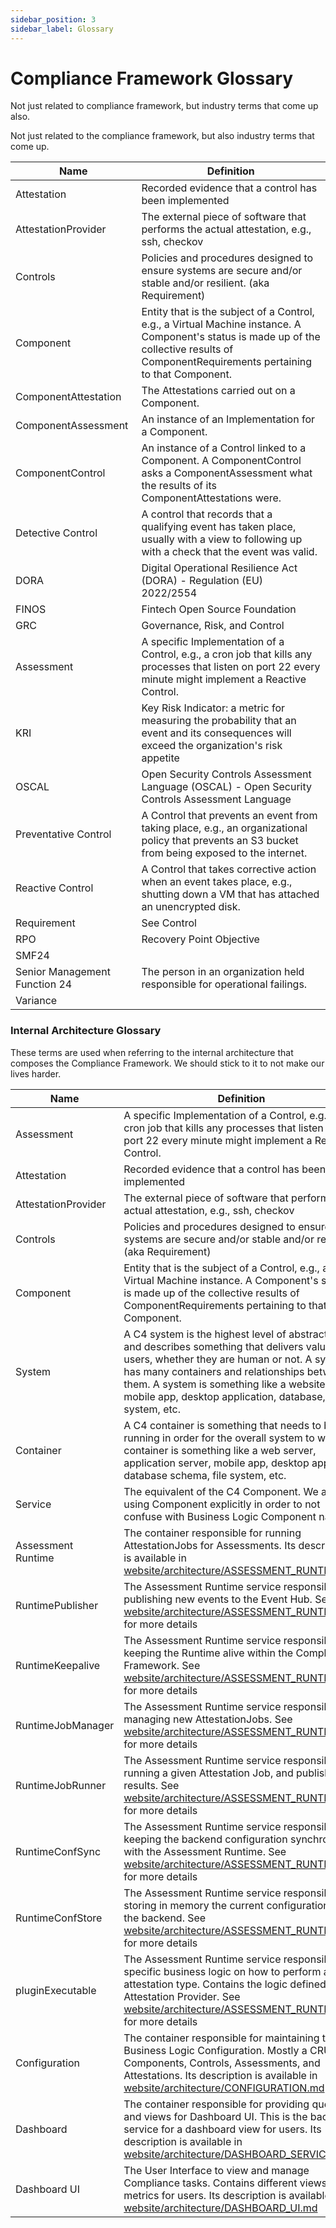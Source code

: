 ```yaml
---
sidebar_position: 3
sidebar_label: Glossary
---
```


# Compliance Framework Glossary

Not just related to compliance framework, but industry terms that come up also.

Not just related to the compliance framework, but also industry terms that come up.

| Name                     | Definition |
| ------------------------ | ---------- |
| Attestation              | Recorded evidence that a control has been implemented |
| AttestationProvider      | The external piece of software that performs the actual attestation, e.g., ssh, checkov |
| Controls                 | Policies and procedures designed to ensure systems are secure and/or stable and/or resilient. (aka Requirement) |
| Component                | Entity that is the subject of a Control, e.g., a Virtual Machine instance. A Component's status is made up of the collective results of ComponentRequirements pertaining to that Component. |
| ComponentAttestation     | The Attestations carried out on a Component. |
| ComponentAssessment      | An instance of an Implementation for a Component. |
| ComponentControl         | An instance of a Control linked to a Component. A ComponentControl asks a ComponentAssessment what the results of its ComponentAttestations were. |
| Detective Control        | A control that records that a qualifying event has taken place, usually with a view to following up with a check that the event was valid. |
| DORA                     | Digital Operational Resilience Act (DORA) - Regulation (EU) 2022/2554 |
| FINOS                    | Fintech Open Source Foundation |
| GRC                      | Governance, Risk, and Control |
| Assessment               | A specific Implementation of a Control, e.g., a cron job that kills any processes that listen on port 22 every minute might implement a Reactive Control. |
| KRI                      | Key Risk Indicator: a metric for measuring the probability that an event and its consequences will exceed the organization's risk appetite |
| OSCAL                    | Open Security Controls Assessment Language (OSCAL) - Open Security Controls Assessment Language |
| Preventative Control     | A Control that prevents an event from taking place, e.g., an organizational policy that prevents an S3 bucket from being exposed to the internet. |
| Reactive Control         | A Control that takes corrective action when an event takes place, e.g., shutting down a VM that has attached an unencrypted disk. |
| Requirement              | See Control |
| RPO                      | Recovery Point Objective |
| SMF24                    | |
| Senior Management Function 24 | The person in an organization held responsible for operational failings. |
| Variance                 | |


### Internal Architecture Glossary
These terms are used when referring to the internal architecture that composes the Compliance Framework. We should stick to it to not make our lives harder.

| Name                    | Definition |
| ----------------------- | ---------- |
| Assessment              | A specific Implementation of a Control, e.g., a cron job that kills any processes that listen on port 22 every minute might implement a Reactive Control. |
| Attestation             | Recorded evidence that a control has been implemented |
| AttestationProvider     | The external piece of software that performs the actual attestation, e.g., ssh, checkov |
| Controls                | Policies and procedures designed to ensure systems are secure and/or stable and/or resilient. (aka Requirement) |
| Component               | Entity that is the subject of a Control, e.g., a Virtual Machine instance. A Component's status is made up of the collective results of ComponentRequirements pertaining to that Component. |
| System                  | A C4 system is the highest level of abstraction and describes something that delivers value to its users, whether they are human or not. A system has many containers and relationships between them. A system is something like a website, mobile app, desktop application, database, file system, etc. |
| Container               | A C4 container is something that needs to be running in order for the overall system to work. A container is something like a web server, application server, mobile app, desktop app, database schema, file system, etc. |
| Service                 | The equivalent of the C4 Component. We are not using Component explicitly in order to not confuse with Business Logic Component naming. |
| Assessment Runtime      | The container responsible for running AttestationJobs for Assessments. Its description is available in [website/architecture/ASSESSMENT_RUNTIME.md](website/architecture/ASSESSMENT_RUNTIME.md) |
| RuntimePublisher        | The Assessment Runtime service responsible for publishing new events to the Event Hub. See [website/architecture/ASSESSMENT_RUNTIME.md](website/architecture/ASSESSMENT_RUNTIME.md) for more details |
| RuntimeKeepalive        | The Assessment Runtime service responsible for keeping the Runtime alive within the Compliance Framework. See [website/architecture/ASSESSMENT_RUNTIME.md](website/architecture/ASSESSMENT_RUNTIME.md) for more details |
| RuntimeJobManager       | The Assessment Runtime service responsible for managing new AttestationJobs. See [website/architecture/ASSESSMENT_RUNTIME.md](website/architecture/ASSESSMENT_RUNTIME.md) for more details |
| RuntimeJobRunner        | The Assessment Runtime service responsible for running a given Attestation Job, and publishing its results. See [website/architecture/ASSESSMENT_RUNTIME.md](website/architecture/ASSESSMENT_RUNTIME.md) for more details |
| RuntimeConfSync         | The Assessment Runtime service responsible for keeping the backend configuration synchronized with the Assessment Runtime. See [website/architecture/ASSESSMENT_RUNTIME.md](website/architecture/ASSESSMENT_RUNTIME.md) for more details |
| RuntimeConfStore        | The Assessment Runtime service responsible for storing in memory the current configuration of the backend. See [website/architecture/ASSESSMENT_RUNTIME.md](website/architecture/ASSESSMENT_RUNTIME.md) for more details |
| pluginExecutable        | The Assessment Runtime service responsible for specific business logic on how to perform a given attestation type. Contains the logic defined on the Attestation Provider. See [website/architecture/ASSESSMENT_RUNTIME.md](website/architecture/ASSESSMENT_RUNTIME.md) for more details |
| Configuration           | The container responsible for maintaining the Business Logic Configuration. Mostly a CRUD on Components, Controls, Assessments, and Attestations. Its description is available in [website/architecture/CONFIGURATION.md](website/architecture/CONFIGURATION.md) |
| Dashboard               | The container responsible for providing queries and views for Dashboard UI. This is the backing service for a dashboard view for users. Its description is available in [website/architecture/DASHBOARD_SERVICE.md](website/architecture/DASHBOARD_SERVICE.md) |
| Dashboard UI            | The User Interface to view and manage Compliance tasks. Contains different views and metrics for users. Its description is available in [website/architecture/DASHBOARD_UI.md](website/architecture/DASHBOARD_UI.md) |
